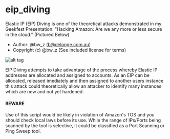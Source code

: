 eip_diving
==========

Elastic IP (EIP) Diving is one of the theoretical attacks demonstrated in my Geekfest Presentation: "Hacking Amazon: Are we any more or less secure in the cloud." (Pictured Below)

- Author: @bw_z (b@delonge.com.au)
- Copyright (c) @bw_z (See included license for terms)

![alt tag](https://raw.github.com/bw-z/eip_diving/master/photo.jpg)

EIP Diving attempts to take advantage of the process whereby Elastic IP addresses are allocated and assigned to accounts. As an EIP can be allocated, released imediately and then assigned to another users instance this attack could theoretically allow an attacker to identify many instances which are new and not yet hardened. 

#### BEWARE
Use of this script would be likely in violation of Amazon's TOS and you should check local laws before its use. While the range of IPs/Ports being scanned by the tool is selective, it could be classified as a Port Scanning or Ping Sweep tool.

